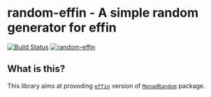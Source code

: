 random-effin - A simple random generator for effin
==================================================

[![Build Status](https://travis-ci.org/konn/random-effin.svg?branch=master)](https://travis-ci.org/konn/random-effin) 
[![random-effin](http://img.shields.io/hackage/v/random-effin.svg)](http://hackage.haskell.org/package/random-effin)

What is this?
-------------

This library aims at provoding [`effin`](http://hackage.haskell.org/package/effin) version of [`MonadRandom`](http://hackage.haskell.org/package/MonadRandom) package.
